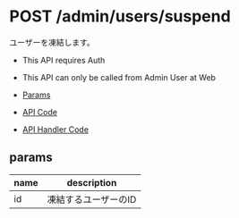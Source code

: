 # POST /admin/users/suspend

ユーザーを凍結します。

- This API requires Auth
- This API can only be called from Admin User at Web

- [Params](#params)
- [API Code](/src/endpoints/admin/users/suspend.js)
- [API Handler Code](/src/handlers/web/admin/users/suspend.js)

## params

name|description
---|---
id|凍結するユーザーのID
